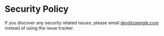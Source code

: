 # Security Policy

If you discover any security related issues, please email dev@zaengle.com instead of using the issue tracker.
